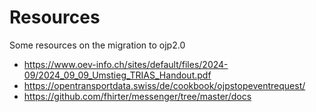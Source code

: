 # Resources

Some resources on the migration to ojp2.0

- https://www.oev-info.ch/sites/default/files/2024-09/2024_09_09_Umstieg_TRIAS_Handout.pdf
- https://opentransportdata.swiss/de/cookbook/ojpstopeventrequest/
- https://github.com/fhirter/messenger/tree/master/docs